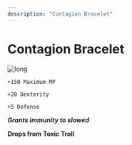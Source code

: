 ```yaml
---
description: "Contagion Bracelet"
---
```


# Contagion Bracelet

![long](https://vwiki.valorserver.com/api/item/picture/contagion%20bracelet)

    +150 Maximum MP

    +20 Dexterity

    +5 Defense

***Grants immunity to slowed***

**Drops from Toxic Troll**